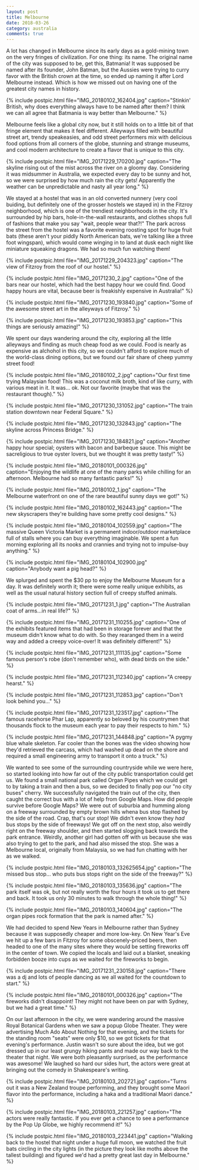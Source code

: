 ```yaml
---
layout: post
title: Melbourne
date: 2018-03-26
category: australia
comments: true
---
```


A lot has changed in Melbourne since its early days as a gold-mining town on the very fringes of civilization.  For one thing: its name.  The original name of the city was supposed to be, get this, Batmania!  It was supposed be named after its founder, John Batman, but the Aussies were trying to curry favor with the British crown at the time, so ended up naming it after Lord Melbourne instead.  Which is how we missed out on having one of the greatest city names in history.

{% include postpic.html file="IMG_20180102_162404.jpg" caption="Stinkin' British, why does everything always have to be named after them? I think we can all agree that Batmania is way better than Melbourne." %}

Melbourne feels like a global city now, but it still holds on to a little bit of that fringe element that makes it feel different.  Alleyways filled with beautiful street art, trendy speakeasies, and odd street performers mix with delicious food options from all corners of the globe, stunning and strange museums, and cool modern architecture to create a flavor that is unique to this city.

{% include postpic.html file="IMG_20171229_170200.jpg" caption="The skyline rising out of the mist across the river on a gloomy day.  Considering it was midsummer in Australia, we expected every day to be sunny and hot, so we were surprised by how much rain the city gets!  Apparently the weather can be unpredictable and nasty all year long." %}

We stayed at a hostel that was in an old converted nunnery (very cool buiding, but definitely one of the grosser hostels we stayed in) in the Fitzroy neighborhood, which is one of the trendiest neighborhoods in the city.  It's surrounded by hip bars, hole-in-the-wall restaurants, and clothes shops full of fashions that make you say "wait, people wear that?!"  The park across the street from the hostel was a favorite evening roosting spot for huge fruit bats (these aren't your piddly North American bats, we're talking like a three foot wingspan), which would come winging in to land at dusk each night like miniature squeaking dragons.  We had so much fun watching them!

{% include postpic.html file="IMG_20171229_204323.jpg" caption="The view of Fitzroy from the roof of our hostel." %}

{% include postpic.html file="IMG_20171230_2.jpg" caption="One of the bars near our hostel, which had the best happy hour we could find.  Good happy hours are vital, because beer is freakishly expensive in Australia!" %}

{% include postpic.html file="IMG_20171230_193840.jpg" caption="Some of the awesome street art in the alleyways of Fitzroy." %}

{% include postpic.html file="IMG_20171230_193853.jpg" caption="This things are seriously amazing!" %}

We spent our days wandering around the city, exploring all the little alleyways and finding as much cheap food as we could.  Food is nearly as expensive as alchohol in this city, so we couldn't afford to explore much of the world-class dining options, but we found our fair share of cheep yummy street food!

{% include postpic.html file="IMG_20180102_2.jpg" caption="Our first time trying Malaysian food!  This was a coconut milk broth, kind of like curry, with various meat in it.  It was... ok.  Not our favorite (maybe that was the restaurant though)." %}

{% include postpic.html file="IMG_20171230_131052.jpg" caption="The train station downtown near Federal Square." %}

{% include postpic.html file="IMG_20171230_132843.jpg" caption="The skyline across Princess Bridge." %}

{% include postpic.html file="IMG_20171230_184821.jpg" caption="Another happy hour special; oysters with bacon and barbeque sauce.  This might be sacreligious to true oyster lovers, but we thought it was pretty tasty!" %}

{% include postpic.html file="IMG_20180101_000326.jpg" caption="Enjoying the wildlife at one of the many parks while chilling for an afternoon.  Melbourne had so many fantastic parks!" %}

{% include postpic.html file="IMG_20180102_1.jpg" caption="The Melbourne waterfront on one of the rare beautiful sunny days we got!" %}

{% include postpic.html file="IMG_20180102_162443.jpg" caption="The new skyscrapers they're building have some pretty cool designs." %}

{% include postpic.html file="IMG_20180104_102559.jpg" caption="The massive Queen Victoria Market is a permanent indoor/outdoor marketplace full of stalls where you can buy everything imaginable.  We spent a fun morning exploring all its nooks and crannies and trying not to impulse-buy anything." %}

{% include postpic.html file="IMG_20180104_102900.jpg" caption="Anybody want a pig head?" %}

We splurged and spent the $30 pp to enjoy the Melbourne Museum for a day.  It was definitely worth it; there were some really unique exhibits, as well as the usual natural history section full of creepy stuffed animals.

{% include postpic.html file="IMG_20171231_1.jpg" caption="The Australian coat of arms...in real life?" %}

{% include postpic.html file="IMG_20171231_110255.jpg" caption="One of the exhibits featured items that had been in storage forever and that the museum didn't know what to do with.  So they rearanged them in a weird way and added a creepy voice-over!  It was definitely different!" %}

{% include postpic.html file="IMG_20171231_111135.jpg" caption="Some famous person's robe (don't remember who), with dead birds on the side." %}

{% include postpic.html file="IMG_20171231_112340.jpg" caption="A creepy hearst." %}

{% include postpic.html file="IMG_20171231_112853.jpg" caption="Don't look behind you..." %}

{% include postpic.html file="IMG_20171231_123517.jpg" caption="The famous racehorse Phar Lap, apparently so beloved by his countrymen that thousands flock to the museum each year to pay their respects to him." %}

{% include postpic.html file="IMG_20171231_144848.jpg" caption="A pygmy blue whale skeleton.  Far cooler than the bones was the video showing how they'd retrieved the carcass, which had washed up dead on the shore and required a small engineering army to transport it onto a truck." %}

We wanted to see some of the surrounding countryside while we were here, so started looking into how far out of the city public transportation could get us.  We found a small national park called Organ Pipes which we could get to by taking a train and then a bus, so we decided to finally pop our "no city buses" cherry.  We successfully navigated the train out of the city, then caught the correct bus with a lot of help from Google Maps.  How did people survive before Google Maps?  We were out of suburbia and humming along on a freeway surrounded by empty brown hills whena bus stop flashed by the side of the road.  Crap, that's our stop!  We didn't even know they *had* bus stops by the side of freeways!  We got off on the next stop, also weirdly right on the freeway shoulder, and then started slogging back towards the park entrance.  Weirdly, another girl had gotten off with us because she was also trying to get to the park, and had also missed the stop.  She was a Melbourne local, originally from Malaysia, so we had fun chatting with her as we walked.

{% include postpic.html file="IMG_20180103_132625654.jpg" caption="The missed bus stop... who puts bus stops right on the side of the freeway?" %}

{% include postpic.html file="IMG_20180103_135636.jpg" caption="The park itself was ok, but not really worth the four hours it took us to get there and back.  It took us only 30 minutes to walk through the whole thing!" %}

{% include postpic.html file="IMG_20180103_140604.jpg" caption="The organ pipes rock formation that the park is named after." %}

We had decided to spend New Years in Melbourne rather than Sydney because it was supposedly cheaper and more low-key.  On New Year's Eve we hit up a few bars in Fitzroy for some obscenely-priced beers, then headed to one of the many sites where they would be setting fireworks off in the center of town.  We copied the locals and laid out a blanket, sneaking forbidden booze into cups as we waited for the fireworks to begin.

{% include postpic.html file="IMG_20171231_230158.jpg" caption="There was a dj and lots of people dancing as we all waited for the countdown to start." %}

{% include postpic.html file="IMG_20180101_000326.jpg" caption="The fireworks didn't disappoint!  They might not have been on par with Sydney, but we had a great time." %}

On our last afternoon in the city, we were wandering around the massive Royal Botanical Gardens when we saw a popup Globe Theater.  They were advertising Much Ado About Nothing for that evening, and the tickets for the standing room "seats" were only $10, so we got tickets for that evening's performance.  Justin wasn't so sure about the idea, but we got dressed up in our least grungy hiking pants and made our way back to the theater that night.  We were both pleasantly surprised, as the performance was awesome!  We laughed so hard our sides hurt, the actors were great at bringing out the comedy in Shakespeare's writing.

{% include postpic.html file="IMG_20180103_202721.jpg" caption="Turns out it was a New Zealand troupe performing, and they brought some Maori flavor into the performance, including a haka and a traditional Maori dance." %}

{% include postpic.html file="IMG_20180103_221257.jpg" caption="The actors were really fantastic.  If you ever get a chance to see a performance by the Pop Up Globe, we highly recommend it!" %}

{% include postpic.html file="IMG_20180103_223441.jpg" caption="Walking back to the hostel that night under a huge full moon, we watched the fruit bats circling in the city lights (in the picture they look like moths above the tallest building) and figured we'd had a pretty great last day in Melbourne." %}


